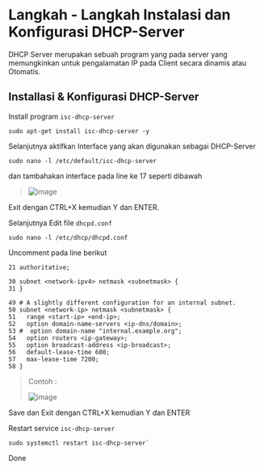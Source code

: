 # Langkah - Langkah Instalasi dan Konfigurasi DHCP-Server
DHCP Server merupakan sebuah program yang pada server yang memungkinkan untuk pengalamatan IP pada Client secara dinamis atau Otomatis.
## Installasi & Konfigurasi DHCP-Server
Install program `isc-dhcp-server`
```
sudo apt-get install isc-dhcp-server -y
```
Selanjutnya aktifkan Interface yang akan digunakan sebagai DHCP-Server
```
sudo nano -l /etc/default/isc-dhcp-server
```
dan tambahakan interface pada line ke 17 seperti dibawah
> ![image](https://github.com/diotriandika/learn-networking/assets/109568349/71da5434-1d62-4573-9f59-febb53e8d013)

Exit dengan CTRL+X kemudian Y dan ENTER.

Selanjutnya Edit file `dhcpd.conf`
```
sudo nano -l /etc/dhcp/dhcpd.conf
```
Uncomment pada line berikut
```
21 authoritative;

30 subnet <network-ipv4> netmask <subnetmask> {
31 }

49 # A slightly different configuration for an internal subnet.
50 subnet <network-ip> netmask <subnetmask> {
51   range <start-ip> <end-ip>;
52   option domain-name-servers <ip-dns/domain>;
53 #  option domain-name "internal.example.org";
54   option routers <ip-gateway>;
55   option broadcast-address <ip-broadcast>;
56   default-lease-time 600;
57   max-lease-time 7200;
58 }
```
> Contoh :
>
> ![image](https://github.com/diotriandika/lnearher-public-repository/assets/109568349/80cf43d4-ef06-40b4-adbe-e32114de46aa)
>

Save dan Exit dengan CTRL+X kemudian Y dan ENTER

Restart service `isc-dhcp-server`
```
sudo systemctl restart isc-dhcp-server`
```
Done
